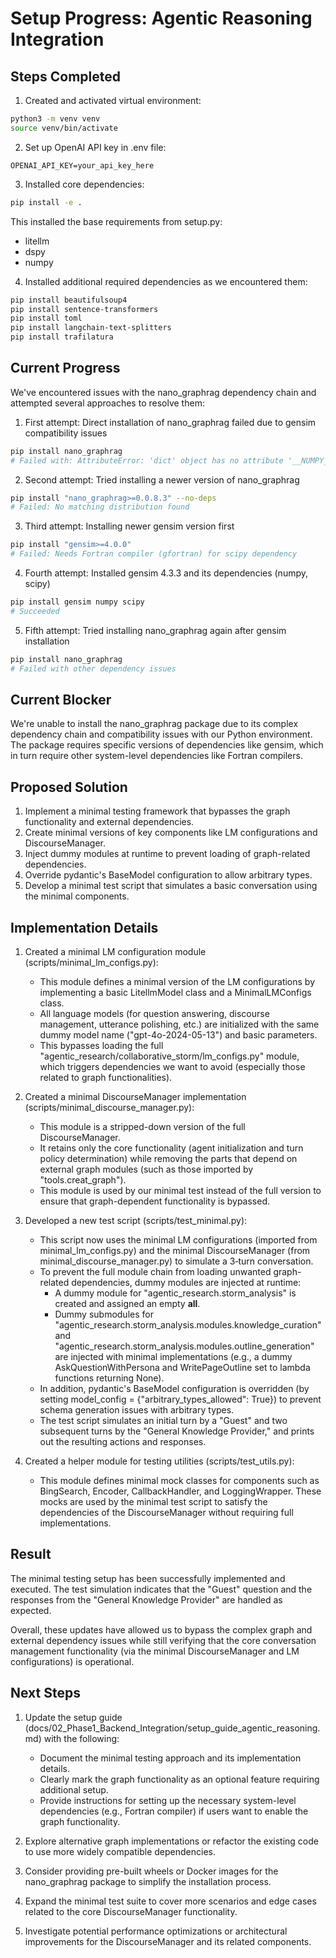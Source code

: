 # Setup Progress: Agentic Reasoning Integration

## Steps Completed

1. Created and activated virtual environment:
```bash
python3 -m venv venv
source venv/bin/activate
```

2. Set up OpenAI API key in .env file:
```
OPENAI_API_KEY=your_api_key_here
```

3. Installed core dependencies:
```bash
pip install -e .
```
This installed the base requirements from setup.py:
- litellm
- dspy
- numpy

4. Installed additional required dependencies as we encountered them:
```bash
pip install beautifulsoup4
pip install sentence-transformers
pip install toml
pip install langchain-text-splitters
pip install trafilatura
```

## Current Progress

We've encountered issues with the nano_graphrag dependency chain and attempted several approaches to resolve them:

1. First attempt: Direct installation of nano_graphrag failed due to gensim compatibility issues
```bash
pip install nano_graphrag
# Failed with: AttributeError: 'dict' object has no attribute '__NUMPY_SETUP__'
```

2. Second attempt: Tried installing a newer version of nano_graphrag
```bash
pip install "nano_graphrag>=0.0.8.3" --no-deps
# Failed: No matching distribution found
```

3. Third attempt: Installing newer gensim version first
```bash
pip install "gensim>=4.0.0"
# Failed: Needs Fortran compiler (gfortran) for scipy dependency
```

4. Fourth attempt: Installed gensim 4.3.3 and its dependencies (numpy, scipy)
```bash
pip install gensim numpy scipy
# Succeeded
```

5. Fifth attempt: Tried installing nano_graphrag again after gensim installation
```bash 
pip install nano_graphrag
# Failed with other dependency issues
```

## Current Blocker

We're unable to install the nano_graphrag package due to its complex dependency chain and compatibility issues with our Python environment. The package requires specific versions of dependencies like gensim, which in turn require other system-level dependencies like Fortran compilers.

## Proposed Solution

1. Implement a minimal testing framework that bypasses the graph functionality and external dependencies.
2. Create minimal versions of key components like LM configurations and DiscourseManager.
3. Inject dummy modules at runtime to prevent loading of graph-related dependencies.
4. Override pydantic's BaseModel configuration to allow arbitrary types.
5. Develop a minimal test script that simulates a basic conversation using the minimal components.

## Implementation Details

1. Created a minimal LM configuration module (scripts/minimal_lm_configs.py):
   - This module defines a minimal version of the LM configurations by implementing a basic LitellmModel class and a MinimalLMConfigs class. 
   - All language models (for question answering, discourse management, utterance polishing, etc.) are initialized with the same dummy model name ("gpt-4o-2024-05-13") and basic parameters.
   - This bypasses loading the full "agentic_research/collaborative_storm/lm_configs.py" module, which triggers dependencies we want to avoid (especially those related to graph functionalities).

2. Created a minimal DiscourseManager implementation (scripts/minimal_discourse_manager.py):
   - This module is a stripped-down version of the full DiscourseManager.
   - It retains only the core functionality (agent initialization and turn policy determination) while removing the parts that depend on external graph modules (such as those imported by "tools.creat_graph").
   - This module is used by our minimal test instead of the full version to ensure that graph-dependent functionality is bypassed.

3. Developed a new test script (scripts/test_minimal.py):
   - This script now uses the minimal LM configurations (imported from minimal_lm_configs.py) and the minimal DiscourseManager (from minimal_discourse_manager.py) to simulate a 3‐turn conversation.
   - To prevent the full module chain from loading unwanted graph-related dependencies, dummy modules are injected at runtime:
     - A dummy module for "agentic_research.storm_analysis" is created and assigned an empty __all__.
     - Dummy submodules for "agentic_research.storm_analysis.modules.knowledge_curation" and "agentic_research.storm_analysis.modules.outline_generation" are injected with minimal implementations (e.g., a dummy AskQuestionWithPersona and WritePageOutline set to lambda functions returning None).
   - In addition, pydantic's BaseModel configuration is overridden (by setting model_config = {"arbitrary_types_allowed": True}) to prevent schema generation issues with arbitrary types.
   - The test script simulates an initial turn by a "Guest" and two subsequent turns by the "General Knowledge Provider," and prints out the resulting actions and responses.

4. Created a helper module for testing utilities (scripts/test_utils.py):
   - This module defines minimal mock classes for components such as BingSearch, Encoder, CallbackHandler, and LoggingWrapper. These mocks are used by the minimal test script to satisfy the dependencies of the DiscourseManager without requiring full implementations.

## Result

The minimal testing setup has been successfully implemented and executed. The test simulation indicates that the "Guest" question and the responses from the "General Knowledge Provider" are handled as expected.

Overall, these updates have allowed us to bypass the complex graph and external dependency issues while still verifying that the core conversation management functionality (via the minimal DiscourseManager and LM configurations) is operational.

## Next Steps

1. Update the setup guide (docs/02_Phase1_Backend_Integration/setup_guide_agentic_reasoning.md) with the following:
   - Document the minimal testing approach and its implementation details.
   - Clearly mark the graph functionality as an optional feature requiring additional setup.
   - Provide instructions for setting up the necessary system-level dependencies (e.g., Fortran compiler) if users want to enable the graph functionality.

2. Explore alternative graph implementations or refactor the existing code to use more widely compatible dependencies.

3. Consider providing pre-built wheels or Docker images for the nano_graphrag package to simplify the installation process.

4. Expand the minimal test suite to cover more scenarios and edge cases related to the core DiscourseManager functionality.

5. Investigate potential performance optimizations or architectural improvements for the DiscourseManager and its related components.